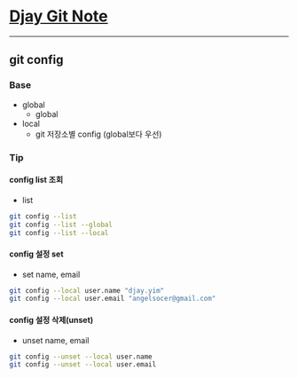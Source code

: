 
# [Djay Git Note](../git-note.md)

---
## git config

### Base

- global
  - global
- local
  - git 저장소별 config (global보다 우선)
    
### Tip
#### config list 조회
- list
```bash
git config --list
git config --list --global
git config --list --local
```  
#### config 설정 set
- set name, email
```bash
git config --local user.name "djay.yim"
git config --local user.email "angelsocer@gmail.com"
```

#### config 설정 삭제(unset)
- unset name, email
```bash
git config --unset --local user.name
git config --unset --local user.email
```